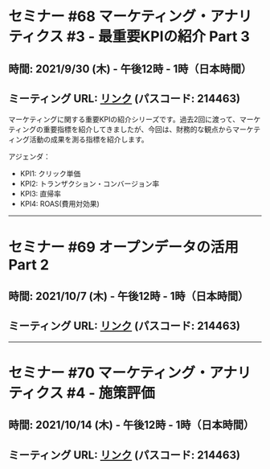 # セミナー #68 マーケティング・アナリティクス #3 - 最重要KPIの紹介 Part 3

## 時間: 2021/9/30 (木) - 午後12時 - 1時（日本時間）

## ミーティング URL: [リンク](https://us02web.zoom.us/j/331585134?pwd=VGVyeXBRWjFMT2hESFdhSU45Z2d0dz09) (パスコード: 214463)

マーケティングに関する重要KPIの紹介シリーズです。過去2回に渡って、マーケティングの重要指標を紹介してきましたが、今回は、財務的な観点からマーケティング活動の成果を測る指標を紹介します。

アジェンダ：
- KPI1: クリック単価
- KPI2: トランザクション・コンバージョン率
- KPI3: 直帰率
- KPI4: ROAS(費用対効果)

----

# セミナー #69 オープンデータの活用 Part 2

## 時間: 2021/10/7 (木) - 午後12時 - 1時（日本時間）

## ミーティング URL: [リンク](https://us02web.zoom.us/j/331585134?pwd=VGVyeXBRWjFMT2hESFdhSU45Z2d0dz09) (パスコード: 214463)

----

# セミナー #70 マーケティング・アナリティクス #4 - 施策評価

## 時間: 2021/10/14 (木) - 午後12時 - 1時（日本時間）

## ミーティング URL: [リンク](https://us02web.zoom.us/j/331585134?pwd=VGVyeXBRWjFMT2hESFdhSU45Z2d0dz09) (パスコード: 214463)
